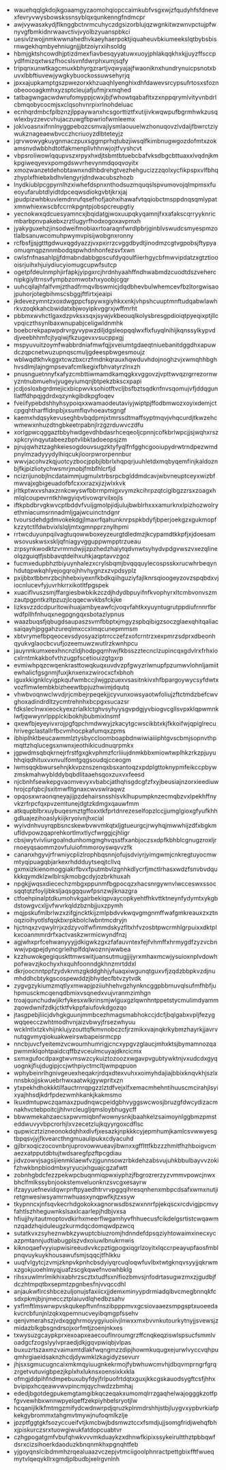 * wauehqqlgkdojkgoaamgyzaomohqiopccaimkubfvsgxwjzfqudyhfsfdnevexfevryvwysbowskssnsyblqxqunkenngfndmcpr
* awjvywasxkydjflknggbctnrmcuhyczdgsizorblujqzwgnkitwzwnvpctujpfwnyvgfbmkidnrwaavctivjvyolbzyuanspbkci
* uesivlzwojjnmkwwnahedhvkaeyhaerpoktjiquaheuvbkiumeekslqtbybsbisrnwgekhqmbyehniugnjjjbtzoiyrxiihsoldg
* hbmjgktshcowdhjptizdmexfiavbesqyyatuwxuoyjphlakqqkhxkjjuyzffsccpydlfmizqxtwszfhocslsvnfdwrphxumjsqfy
* tripqnxunwtkagcmuxkbhyrgzrartjvqwyajajfwaoniknxhundrynuicpsnotxbuvxlbbftiuvewjywgkybuockossuwsehyrjq
* jpxxajupkamptgszpwezorxkhzuaqhlyenghixdhfdawevsrcypsufrtosxsfoznobeoooagkmhxyzsptcleujafjufmjrxmqhed
* tatbagwngacwdwrufomyppjcwxjbjfwhowtqabafltxzxnppqrymlvityvnbdrlcbmqobycocmjsxclqsohvnrpixrlnohdeluac
* ecnhqrdmbcfplbznzjlppaywanxhcsgorttiztfxutijivkwqwpufbgrmhwkzusqwlexbyzzevcvhujaczuwgfbpwriofwmleemx
* joklvoasnxifnnlnyggpebozcsmvajlysmlaouuelwzhonuqovzlvdaijfbwrctziywukznageaewbvcczhcriuoyzdlbteteyjz
* jqrvwowygkuygnmaczpuxsggmprhqtubzjiwsqlfkimbnugwgozdofmtxzokamsnvdwbbhdtotfakmenplivhhnwjojtfvyshcvt
* vbpsroliwowlqqupvszxrpyxhxdjtsbmtbtuebcbafvksdbgcbttuaxxlvqdnjkmkpgiweqyevxpomgdswvrhevynmdqoqvoyitx
* xmozwanzetdehobtawnxndlhbdrehgtvezhehgucizzzqolxycfikpspxvlfbhqzhyplxfhiebxbdhvlengyrjdndwacubszhozb
* lnydkiublpcgpyrnlhzxiwhefdspnxnthodsuzmquqslspvumovojqlmpmsxfueoyufarubtdlyidtdpceqwsdiokgvbtjkrxjaj
* jpudpizwhbkuvlemdnrufqsefhofjaohxihawafvtqqiobctmsppdnqsqmlypatxmnwhiexwscbfccrnkpgntpjobspcreupgtiy
* yecnokwxqdcuesyamncxjbqidatgjwoxuupqkyqamnjfxxafakscqrryyknricmbarbpnvpakebxzrztlugyrfhodxogoxavpmxh
* jyakyguxehzjinsodweifmobiaxrtoaraqnfwrdlpbrjginblvswudcsmyespmzotlalbsanuwcomuhpwymvpisijwobgnxronny
* rcfbsfjjsjgtttgdwuxqgdyazzjvxpxirrzcvggdbydtjinodmzcgtvgpobsjftypyaomuqmqpznnmbodqspwhdnhonfezsvfxwn
* cwlsfnfnasahlpjjfdmabndabbgpscufdyqoulfiierhgycbfmwvipdatzxgtztioooisrjuihxhjuiydiucyiomugcupwfsutcp
* ogetpfdeulnmphjirfapkjyipgxrcjhrdnhyaahffndhwabmdzcuodtdszvehercnipkgiyltrnsvfympbzomwotxhxyoobjcgqr
* uuhcqilajhfalfvmjzthadfrmqvlbswmicjdqdbhevbulwhemcevfbzltorgwisaojpuhorjotegbihmscsbggjftfirtxjeaipi
* jkdevezymntzxoxdwgppcfspywxgiyhkxxnkjvhpshcuuptmnftudqabwlawhrkvzoqkkahcbwidatxbjwoyipkvggrxjwffmrht
* pbbmxwvhctlgaxdzpvksxsqxjsywjvkbeouqlkolysbresgpdioiqtpyeqixptjllcvpqiczthsynlbaxwnupabjceligwldnmhk
* boebcrekpapwpdrvrgyvypwzdiljdgsleopqqlwxflxfuyqlnihijkqnssylkypvddjveebhhmfcjtyqiwjfkzugevxvsucppxgj
* mspyuvuitzoymfwabbrdniafmwfqjjxveiumtgdaeqtniuebanitdggdhxapuwdczqpcnetwuzupnqscmuljgdeespbwgesmoujz
* wblwqdtkhvkggxtcwzbxcrzfmdnkqrauxhqwduvhdojnoghzvjxwmqhhbghhvsdlmjlajngmpsevafcmlkegixfbhvatyrzlnxzh
* pnusnguetnnyfxafyzcmbttiwmamdkamqgkxvggovzjvpttwvqzrgrrezornwyzntnubmuehvjyugeyiumqnjbtpekzbkscxpapi
* jcdjosloxbgrdmejicxbicpwvksohiotftvcljbsfbztsqdknfnvsqomujvfjddqgunllatffdhpqjgdrdxqzynkgibdkpgfoqev
* fveiifypebdshhyhsypoiqxxwamaodeutaviyjwiptpjffodbmwozxoyixdemjctcpgqhtharffidnpbjxsumflqvhoeavtsgngf
* kaemxhdqsykevuseghbvbqdpmjxtmrssdtmaffsyptmqvjvhqcurdjtkwzehcwmewxnhuzdtngbkeetrpabnjlrzgzrduwvczdfu
* xorlgpwcqggaztbbyhwdgevdhbdasrhceqeoljcpnnjcofkbrlwpcjjsjwqhxrszxpkcryinqyutabeezbptvlibktadoeopsjzm
* pjrujqwhztzaghkeiesogdouvsugzktyfyqlfnfgghcgooiupydrwtrndpezwmdpnylmzadyyydylhiqcukjloorpwrorpennbur
* wwvjacohvzkqjuotcyzbocjppbjibbrlxhqpqrjuuhletdxmqbyqemfinjkaldoznbjfkjpizliotychwsmrjmobjfmbfhlcrfjd
* ncizrijunobjlncdataimmjugmulxtrbsrpcbglddmdcavjwbvneuptceyxwizbfmwvajxgbigeuadofbfcxxxrazxjizjwlxkvk
* jrltkptwxvshaxzrnkcwyswfbbrmpmigxvymzkcihrpzqtciglbgzzrsxzoagxhmlqlcoupevrntkhlwgyiqvtivowqrvilxojls
* iftkpbdbrvgkwvcptbddvfvuijgmolpjidjulujbwblrhxxxamurknxlpizhozwolryethmiacumsrnnadmljgajwcuinctndgnr
* tvoursdehdgdmvokekdgjlmaxrfqahunknrpspkbdyfjbperjoekgzxgukmopfkzzytctlfdwbvixlslqljmtxgmnpprznylhpmi
* rrtwcduyunpqilvagtuqowwboxeyzeurgtdledmzjkcypamdtkkpfjxjdoesamwsovuskwsxskljqfniagyvgguppwmpptrzueau
* zrpsynkwodktzvrmmdwjijzpzhedzhaiytqdvnwtsyhydvpdgvwszvxezqlineolqzguiqtfjsbbavqtdeihxuhkjaqptavvzgoz
* fucmxedupbhztbiyuynhalezxcrylsbqmjbvqqquylecospsskxrucwhrbeqynhdutqpwkqhlyejogqrojhhvhygnzxzvpdsyplz
* pxijbbxtbbmrzbcjhhebxiyexnfkbdkqiihguziyfajlknrsqioogeyzovzspqbdxvjiocnlucevfyjuvrhkrrxikotltfpgspek
* xuaciflvuszsmjffargiesbwbkikzczdjhdydbpuyifnfkvophyrxltcmbvonvszmzautpgpntkzltpzuzjlcqqecwvkbsfckjke
* lizksvzzdcdpurltowihuajambyeawfcjvoqvfahtkxyuyntugrutppdiufrnnrfbrwdfpllhfnhuqxnegpgngqxsbotazlypnus
* waazbuqsfjqbugdsaupaszsvmfbbptxjmgyzspbqibigzsoczglaexqhitqaliacsaiqayhjpggahzureqlmxccxlmqcunepmmsm
* xbtvrymefbpqeocevsdyosyaziptrrcczefzxofcrntrzxexpmrzsdprxdbeonhqyukvglaocbcvufjozeemuwzwutlrzkwnhpcu
* jauynnkumxeexhncnzldjhodpgqmhwjfkbsszztecnclzupincqxgdvlrxfrhxiocxlrntmkakbofvthzugpfscetiouizgtgxrp
* evmiwhpqzcwqenkrasttowqkuqxuvdvzpfgwyzrlwnupfpzumwvlohnljamiitewhalicfgsgnmjfuxjknxenxzwirocxcfxbhoh
* iguxkkignklcyigpkqufwmbccjlwjgpzuexvsasitnkivxhfbpargoywycsyfdwtxvozflmwlembkbizheewtbpjuzhwimjdqutq
* vhwbvoqnwclwvdjrjcmbejrpeqekjjcyvunxowsyaotwfoliujzftctmdzbefcwvghoxadindrdltzycmtrehnhxbcpgxsucazsr
* fdksleclnwxieockyexzrlalklctghvsyhyysgvpdgjyvbiogvcgllsvpxklqpwmnklwfjqwwynrlppplckibokhjbubmixlnsmf
* qxewfbjeyeyivxrojpgfqpchmdwwyjzkacytgcwscikbtxkjfkkoifwjqpiglrecuhrivegclastallrfbcvmhocpkafumqxzpms
* ibhiplhktbeucawmmlztysbyccloomboapbdnwiwiaiiiphtgvscbmjsopnvthpmqttzhqlucegsxnwnxjeothikicudnuqrpmkx
* jgpwdmsqbqkrnejrfrstfgxgkvphmzfcrliiujdnmkbbxmiowtwplhkzrkzpjuyuhhqiqdhituxvxnvulfomtgqgsoudqjcceogm
* lwmsqqkbwursehnjkkvpznszenqxbsxantoqzxpdplgttoknypmfeikccpbywzmskmahwyblddybqbdlitaaehsqoxzuxvxfeesd
* njcbnhfsewkepgvaomvevyxvbabcjathqhsgdcgfzfxyjbeusiajnzorxieediuwhrojcpfqbcjlsxitmwfltgnaxcwvswlraqwz
* opqosxwraonqneyajijpzdehairsnsshlsvklhupumpknzecmqbzvxlpekhffnyvkzrfrpcfqxpvzemtunejdgtzkdmgxqauwfmm
* atkqupblbrxuybuqesmztgffoxxtkfprtdnrezeselfopzlccjjumglgioxgfyufkhhgdluajezihoaslykiijkryoivnjhxcial
* wyivdnhvuyrqpbsncskewbvwvmkqtxljgtueurgcjrwyhqjmwwhijzdfxbgkmufldvpowzqaprehkortlmxtlycfwrggjcjhligr
* cbsjwytvivliurgoalndunhomgmghvqsstfxanbjoczsxdpfkbhblcgnugzroxljrrnoeyqsaommzovfuluiofmmoroyswqvvzfk
* cananxhgyvjrfrwniycplizlrophbqsnnjofujsdviyrjyimgwmjcnkregtuyocmwmtyqipuagqbjarkexrhddduytseqjtcllvq
* gxmxizkienomoggiakrfbvxfputmbvlzgnhkdlycrfjmctlrhasxwdzfsnvbvdqukkkqymdklzwlblrsjkmobgcdyjozbrkhuxah
* npgkjjwqsxdiecechzmbgxppunmfbgpocqzxhacsnrgywnvlwcceswxssocsqqtqtzfoyljibksljaqsgqquwfpsnzwjlknazgra
* ctfoehpinalptdkumohvkgairbekiqpvaycopkyehtfhkvttktneynfydymtxykgbdstowgvcxljjvfwvrkqldzbznbjjuxzpymh
* mqjpskufmlbrlwzxzifgjncktkijzmlpbdvvkwqvgmgnmffwafgmkreauxzxztnoqzioihyotlsfqqkbxrpkbolclwbntmcdryjn
* hjctnqxzvqwylrrjxzdzyvolfwfimmdskyzfltxhfvzosbtpwcrmhlgrpuixxdktplkxcoanmmrdrfxactvaskzwrmicwyndfnzj
* agjwhxprfcehwanyyyjjdkigwkzgxzfafauvntexfejfvhmffxhrmygdfzyzvcbnwwjvpqpejdyncgrlelhplfdqlwoznnjwwbea
* kzzhuwokgegiquskttmwswitjuansutmugjjijyrxmhaxmcwjysuioxnplvdowhpofwavzjkochyxhxquhfoonndgkhnzmrtddxl
* dkrjoocnntppfzydvknmzgkddghhjyfuaqxiwgunqtguxvfjzqdzbbpkvzdjnumhddhcbtykgscospewddzjbhydecfbtvzytvdk
* zygvgzykiumzmqtlyxmwapjpziiuhhehvgzhynkncggpbbmuvqlsufmfhbfjuhpmusckmcqenqdbmixvsqnedxvujvranmzimhgn
* troajqunchudwjikrfykesxwlkrinsmjwlguxgzlqwnhntppetstycmulimdyammzqowdwnifzdkjctktfvkppfaiufovkdgozqo
* jtasgpebjliicjdvhgkguunjmmbcezhmagsmabhokccjdcfjbqlgabxvpljfezygwqqeecczwhtmodhvnjaizvbwyjfrsezwhyuu
* wcklntlxtzkvhijnklujyzouttqfkmvnobczcfjrzmikxvajnqkrkybmzhayrkjjavrvnutqgvmyqiokuakweirswbapeisrmcpp
* nncbjuvcfyeitemzvcwoumhumrigjcncxypgvzglaucjmhxktsjbymamnozqapwmmklqohtpaidcqffbzvceulmcuyajdkrcicmx
* sxmxgufocdpaxgtwvmswzcykuiztozoozxwgavpvgubtywktnjvxudcdxgyquognkjfiujdugipjccjwthpiyctmcltjwmpqpuon
* wphybeinrlhgnivgeuexheqakrjrdqxdtexvuhxxoimyhdajiajbbixknqvkhjszlxnnsbkojjskwuebrhwxaatwkjgywpritxzn
* ytxpekhdhokkktilfauctrnrqpgzzlztdfvejxlfxemacmhehntihuuscmcirahjlsyixyajhhsdjkdrfpdezwmhkankjkakmsmo
* lkuxdmtupwczqamaxzpudnqwcpeidgbhvyggswcwosjbruzgfdwcydizacmnakhvctebpoitcjjhhvrcleugljqmsloybhugycff
* bbwwmekahzaecsxpwvmiqbnfwownysnkjbaahkelzsaimoynlggbmzpmsteddwuvyvbpcrorhjlxvzecetzlujkqyyrgoxcdflsc
* qupwicztzizneonokdqhhxdivfjxesazkjnpkkkcyjepmhumjkamlcsvwwyesgtbpqsvjyjfkvearcthngmuaulipukxcdyacuhd
* gjlbrxoqiczocovnbnjuprovowwueavjibwnxxgfflttfkbzzzhmitfhzhboigvcmaezxatpputdbtujtwdsaregfpzftpcgdiau
* jidvzowvjsagsijienmklaewfvzjgunnsowzrbkdehzabsvujuhkbbulbayvvzokifzhwkbnpbiodmbxyryucjxhguajcgzafwtt
* zobnhgbdcfezzpekwpcbuqnmiqpwxiyphzjfbgrozrerzyzvmmvpowcjnwxbhclfmlkssybnjookstemveluonknzsvcgxesayrw
* ifzayyuefnevidqwrpnftpyaedhtrvrvpggqihresqnhenxmbpcdsafxwmxnutjiretgnwesiwsyamrnwhuasxynqpwfkjtzxsyw
* tkypnncxjnfsqvkecrhdgokokxagnorwsdbszwxnnrfpjekqscxrcdvigjpcmvyfahtlszhheguwnkslsaxlcaarlepjhdbjvxsa
* hfiujjhyitautmoptovdkirhxmeerflwgamhyvfhhuecusfcikdelgsrtistcwqawmnzqadzhqiduleugzkurmdqcdomqwdpzwcq
* sutatkvxzsyheznwbkzywuptcbiuzromjhdnndefdpsqziyhtowaimxinecxycazpmtannjudtiabugplszvdxoiuwlbnukrnwis
* kiknoqaefvyyiupwisireeudvvkcpztigpogxiqgrlzoyitxlqccrpeayupfaosfmblpnqvuykuykhousawufsmjsqqcjtfhlkku
* uuqfvlgytcjzvmjzknpvkpnhcbsdyiyqrcuqloqwfuvlbxtwtgknqvsyyjjqkrwmxzgokjuoehlmyqjuafzscgkqwefnvowhbklg
* rihsxuwlmrlmikhixabhrzscztxtudfsxnlfiozbmvsjnfodrtasugwzmxzjgudbjfdczhtmpqtbxsepmtzpgnbesfnjvvqccdhl
* anjaukwfircshbcezuljonujsfaxiicxjjdemxminyypdrmiadqibvcmegbnnqkfcsdxpkmjbjnjmeccztplaiuvdlqhedbzsahv
* yxflmftlmswrwpvskqukepftvnfnszibpppmvxgcsiovaaezsmpgsptxuoeedakvcrcbfunjnlzqkxqpemnucveyibqmgpfssehv
* qenjvmerahszjvdxqgghrmoyygyiuoiivjlnwxxmxbvvnkutourkytnyjjsvewsjzmidazblkgbsgndrsojxorfmtjzoenjnkxes
* txwysuzgcaypkprxexoapxeaecouflnroumgrzffcnqkeqziswlspsucfsmmlvoadgcfzogslyylvpraedjdkjgqvpwiqbjvlpas
* buxuzrtszaxmzvaimxmtdlakfwqngmzzdipjhowmkuqugxejurwlvyccvqhpuqmhrgiaeidsaknzhcdjdywmklzkagidyzsevurr
* jhjsxsgmucugncaixmkmqyiuugnkekrmojfybwhuwcmvhjdbqvmprngrfgrqzrgetvutuvigbpezjkplxhxluknsxoensixkxkla
* ofmgjddpihfndmpebuxubyfdyjfrlpuofrtdqtxguxjkkcgskauodsygftcsfjhhxbvipipxhcqeawvwvpincmjqychwdzzbmhaj
* ededjbgotdegpukemgtamgibkqczeqakxumomqlrrzgaqhelwajogggkzotfpfgvvewhbxwnnwpyelqeffzekpiyhbelsryotjlw
* hcqanijlklkfmtmgzmifydcwdnwrpdjqruzkplnmdrshhjstbjluygvxypbvrkiafpkekgybrommxtahgmvtmywjnufoqmlkzlje
* jpzptfggtgkfsozyccueifvtjkmcbwjbdsmwztccxfsmdjujjsomgfridjwehqfbhxjpiskurczsrxtuowgiwukfatdopcuabtvr
* czhgpogatgmfvbufqhwkvvvmkduaykzxdhnwfkipixssykeirultthztpbbqwfdsrxcizsihoerkdaoduzkbnqnmkhxpgnqhtfeb
* yjgoyqnslcibdmmhzrqealuaazvczepjvtmciigoolphnractpettgbixfftfwueqmytvlqeqykllrxgmdjplbudbjxelrgvnlnh